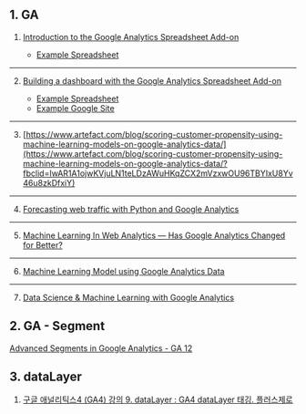 ## 1. GA

1. [Introduction to the Google Analytics Spreadsheet Add-on](https://www.youtube.com/watch?v=azOPpD9yg5Q&list=PLI5YfMzCfRtYTvvDmFYIU5OUaxvhpZJ5z&index=1)

    - [Example Spreadsheet](https://docs.google.com/spreadsheets/d/11CjZAPYQ5PDBKJJdC7yFbJz9JobT1xblfYA-pP7gT1g/edit?usp=sharing)

---
2. [Building a dashboard with the Google Analytics Spreadsheet Add-on](https://www.youtube.com/watch?v=N_Ok0rJwj2U&list=PLI5YfMzCfRtYTvvDmFYIU5OUaxvhpZJ5z&index=2)

    - [Example Spreadsheet](https://docs.google.com/spreadsheets/d/1TmzPzCZhCKMKzF4GvNM3E9XVORQlqHBgqGKTAixRrHY/edit?usp=sharing)
    - [Example Google Site](https://sites.google.com/view/ga-dashboard-examplejy/)

---
3. [https://www.artefact.com/blog/scoring-customer-propensity-using-machine-learning-models-on-google-analytics-data/](https://www.artefact.com/blog/scoring-customer-propensity-using-machine-learning-models-on-google-analytics-data/?fbclid=IwAR1A1ojwKVjuLN1teLDzAWuHKqZCX2mVzxwOU96TBYIxU8Yv46u8zkDfxiY)

--- 
4. [Forecasting web traffic with Python and Google Analytics](https://towardsdatascience.com/forecasting-web-traffic-with-python-and-google-analytics-fb066659ae8f)

---
5. [Machine Learning In Web Analytics — Has Google Analytics Changed for Better?](https://towardsdatascience.com/machine-learning-in-web-analytics-has-google-analytics-changed-for-better-1419e187042f)

--- 
6. [Machine Learning Model using Google Analytics Data](https://www.kaggle.com/questions-and-answers/45604)

---
7. [Data Science & Machine Learning with Google Analytics](https://www.linkedin.com/pulse/data-science-machine-learning-google-analytics-part-1-eduardo-garc%C3%A9s/)

## 2. GA - Segment

[Advanced Segments in Google Analytics - GA 12](https://www.youtube.com/watch?v=SIPMDZjPdqY)


## 3. dataLayer

1. [구글 애널리틱스4 (GA4) 강의 9. dataLayer : GA4 dataLayer 태깅. 플러스제로
](https://www.youtube.com/watch?v=eyyK9qD6WZo)
